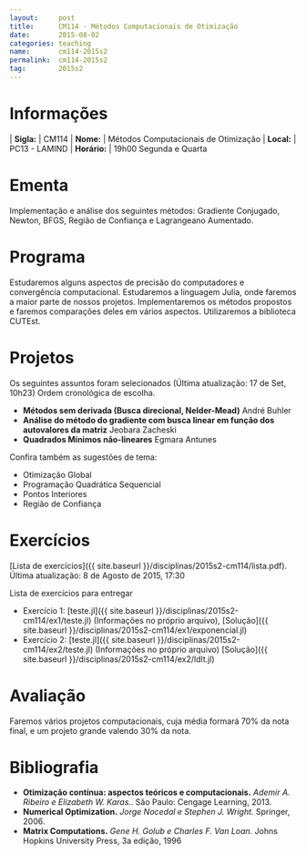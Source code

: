 ```yaml
---
layout:     post
title:      CM114 - Métodos Computacionais de Otimização
date:       2015-08-02
categories: teaching
name:       cm114-2015s2
permalink:  cm114-2015s2
tag:        2015s2
---
```


# Informações

  | **Sigla:**   | CM114
  | **Nome:**    | Métodos Computacionais de Otimização
  | **Local:**   | PC13 - LAMIND
  | **Horário:** | 19h00 Segunda e Quarta

# Ementa

Implementação e análise dos seguintes métodos: Gradiente Conjugado, Newton,
BFGS, Região de Confiança e Lagrangeano Aumentado.

# Programa

Estudaremos alguns aspectos de precisão do computadores e convergência
computacional.
Estudaremos a linguagem Julia, onde faremos a maior parte de nossos projetos.
Implementaremos os métodos propostos e faremos comparações deles em vários
aspectos.
Utilizaremos a biblioteca CUTEst.

# Projetos

Os seguintes assuntos foram selecionados (Última atualização: 17 de Set, 10h23)
Ordem cronológica de escolha.

  - **Métodos sem derivada (Busca direcional, Nelder-Mead)**
    André Buhler
  - **Análise do método do gradiente com busca linear em função dos autovalores
    da matriz**
    Jeobara Zacheski
  - **Quadrados Mínimos não-lineares**
    Egmara Antunes

Confira também as sugestões de tema:

  - Otimização Global
  - Programação Quadrática Sequencial
  - Pontos Interiores
  - Região de Confiança

# Exercícios

[Lista de exercícios]({{ site.baseurl }}/disciplinas/2015s2-cm114/lista.pdf).
Última atualização: 8 de Agosto de 2015, 17:30

Lista de exercícios para entregar

  - Exercício 1: [teste.jl]({{ site.baseurl }}/disciplinas/2015s2-cm114/ex1/teste.jl)
    (Informações no próprio arquivo),
    [Solução]({{ site.baseurl }}/disciplinas/2015s2-cm114/ex1/exponencial.jl)
  - Exercício 2: [teste.jl]({{ site.baseurl }}/disciplinas/2015s2-cm114/ex2/teste.jl)
    (Informações no próprio arquivo)
    [Solução]({{ site.baseurl }}/disciplinas/2015s2-cm114/ex2/ldlt.jl)

# Avaliação

Faremos vários projetos computacionais, cuja média formará 70% da nota final,
e um projeto grande valendo 30% da nota.

# Bibliografia

  - **Otimização contínua: aspectos teóricos e computacionais.**
    *Ademir A. Ribeiro e Elizabeth W. Karas.*.
    São Paulo: Cengage Learning,
    2013.
  - **Numerical Optimization.**
    *Jorge Nocedal e Stephen J. Wright.*
    Springer,
    2006.
  - **Matrix Computations.**
    *Gene H. Golub e Charles F. Van Loan.*
    Johns Hopkins University Press,
    3a edição,
    1996

